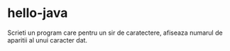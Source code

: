 # hello-java
Scrieti un program care pentru un sir de caratectere, afiseaza numarul de aparitii al unui caracter dat. 
